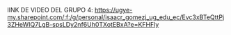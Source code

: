 lINK DE VIDEO DEL GRUPO 4:
https://ugye-my.sharepoint.com/:f:/g/personal/isaacr_gomezj_ug_edu_ec/Evc3xBTeQttPj3ZHeWIQ7LgB-spsLDy2nf6Uh0TXotEBxA?e=KFHFly
